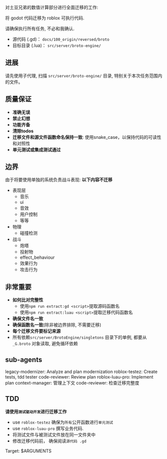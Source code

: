 对土豆兄弟的数值计算部分进行全面迁移的工作:

将 godot 代码迁移为 roblox 可执行代码.

请确保执行所有任务, 不必和我确认.

- 源代码 (.gd)： `docs/100_origin/reversed/broto`
- 目标目录 (.lua)： `src/server/broto-engine/`

## 进展
请先使用子代理, 扫描 `src/server/broto-engine/` 目录, 特别关于本次任务范围内的文件。


## 质量保证
- **准确无误**
- **禁止幻想**
- **功能齐备**
- **清除todos**
- **迁移文件和源文件函数命名保持一致**: 使用snake_case，以保持代码的可读性和对照性
- **单元测试或集成测试通过**

## 边界
由于将要使用单独的系统负责战斗表现:
**以下内容不迁移**
- 表现层
    - 音乐
    - ui
    - 音效
    - 用户控制
    - 等等
- 物理
    - 碰撞检测
- 战斗
    - 炮塔
    - 投射物
    - effect_behaviour
    - 效果行为
    - 攻击行为

## 非常重要
- **如何比对完整性**
    - 使用`npm run extract:gd <script>`提取源码函数名
    - 使用`npm run extract:luau <script>`提取迁移代码函数名
- **确保文件名一致**
- **确保函数名一致**(除非被边界排除, 不需要迁移)
- **每个迁移文件要标记来源**
- 所有依赖`src/server/BrotoEngine/singletons` 目录下的单例, 都要从 `_G.broto` 对象读取, 避免循环依赖

## sub-agents
legacy-modernizer: Analyze and plan modernization
roblox-testez: Create tests, tdd tester
code-reviewer: Review  plan
roblox-luau-pro: Implement plan
context-manager: 管理上下文
code-reviewer: 检查迁移完整度


## TDD
**请使用`测试驱动开发`进行迁移工作**
- use `roblox-testez` 确保为`所有`公开函数进行`单元测试`
- use `roblox-luau-pro` 撰写业务代码.
- 将测试文件与被测试文件放在同一文件夹中
- 修改迁移代码前， 确保阅读`源代码 .gd`




Target: $ARGUMENTS